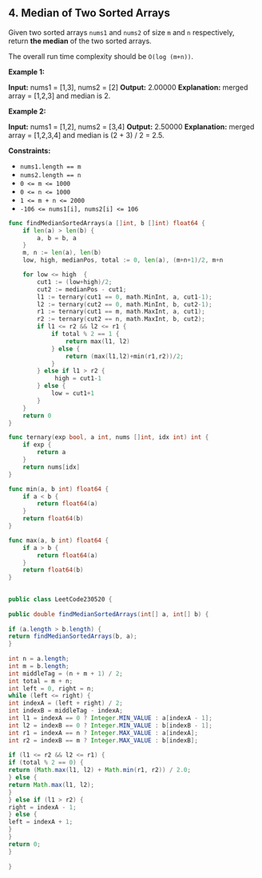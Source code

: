
## 4. Median of Two Sorted Arrays
Given two sorted arrays `nums1` and `nums2` of size `m` and `n` respectively, return **the median** of the two sorted arrays.

The overall run time complexity should be `O(log (m+n))`.

**Example 1:**

**Input:** nums1 = [1,3], nums2 = [2]
**Output:** 2.00000
**Explanation:** merged array = [1,2,3] and median is 2.

**Example 2:**

**Input:** nums1 = [1,2], nums2 = [3,4]
**Output:** 2.50000
**Explanation:** merged array = [1,2,3,4] and median is (2 + 3) / 2 = 2.5.

**Constraints:**

-   `nums1.length == m`
-   `nums2.length == n`
-   `0 <= m <= 1000`
-   `0 <= n <= 1000`
-   `1 <= m + n <= 2000`
-   `-106 <= nums1[i], nums2[i] <= 106`

```go
func findMedianSortedArrays(a []int, b []int) float64 {
	if len(a) > len(b) {
		a, b = b, a
	}
	m, n := len(a), len(b)
	low, high, medianPos, total := 0, len(a), (m+n+1)/2, m+n

	for low <= high  {
		cut1 := (low+high)/2;
        cut2 := medianPos - cut1;
		l1 := ternary(cut1 == 0, math.MinInt, a, cut1-1);
        l2 := ternary(cut2 == 0, math.MinInt, b, cut2-1);
        r1 := ternary(cut1 == m, math.MaxInt, a, cut1);
        r2 := ternary(cut2 == n, math.MaxInt, b, cut2);
		if l1 <= r2 && l2 <= r1 {
			if total % 2 == 1 {
				return max(l1, l2)
			} else {
				return (max(l1,l2)+min(r1,r2))/2;
			}
		} else if l1 > r2 {
			 high = cut1-1
		} else { 
			low = cut1+1
		}
	}
	return 0
}

func ternary(exp bool, a int, nums []int, idx int) int {
	if exp {
		return a
	}
	return nums[idx]
}

func min(a, b int) float64 {
	if a < b {
		return float64(a)
	}
	return float64(b)
}

func max(a, b int) float64 {
	if a > b {
		return float64(a)
	}
	return float64(b)
}

```

```java
  
public class LeetCode230520 {  
    
public double findMedianSortedArrays(int[] a, int[] b) {  
  
if (a.length > b.length) {  
return findMedianSortedArrays(b, a);  
}  
  
int n = a.length;  
int m = b.length;  
int middleTag = (n + m + 1) / 2;  
int total = m + n;  
int left = 0, right = n;  
while (left <= right) {  
int indexA = (left + right) / 2;  
int indexB = middleTag - indexA;  
int l1 = indexA == 0 ? Integer.MIN_VALUE : a[indexA - 1];  
int l2 = indexB == 0 ? Integer.MIN_VALUE : b[indexB - 1];  
int r1 = indexA == n ? Integer.MAX_VALUE : a[indexA];  
int r2 = indexB == m ? Integer.MAX_VALUE : b[indexB];  
  
if (l1 <= r2 && l2 <= r1) {  
if (total % 2 == 0) {  
return (Math.max(l1, l2) + Math.min(r1, r2)) / 2.0;  
} else {  
return Math.max(l1, l2);  
}  
} else if (l1 > r2) {  
right = indexA - 1;  
} else {  
left = indexA + 1;  
}  
}  
return 0;  
}  
  
}
```